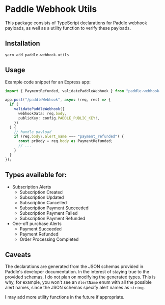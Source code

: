 # Paddle Webhook Utils

This package consists of TypeScript declarations for Paddle webhook payloads, as well as a utility function to verify these payloads.

## Installation

```
yarn add paddle-webhook-utils
```

## Usage

Example code snippet for an Express app:

```ts
import { PaymentRefunded, validatePaddleWebhook } from "paddle-webhook-utils";

app.post("/paddleWebhook", async (req, res) => {
  if (
    validatePaddleWebhook({
      webhookData: req.body,
      publicKey: config.PADDLE_PUBLIC_KEY!,
    })
  ) {
    // handle payload
    if (req.body?.alert_name === "payment_refunded") {
      const prBody = req.body as PaymentRefunded;
      // ...
    }
  }
});
```

## Types available for:

- Subscription Alerts
  - Subscription Created
  - Subscription Updated
  - Subscription Cancelled
  - Subscription Payment Succeeded
  - Subscription Payment Failed
  - Subscription Payment Refunded
- One-off purchase Alerts
  - Payment Succeeded
  - Payment Refunded
  - Order Processing Completed

## Caveats

The declarations are generated from the JSON schemas provided in Paddle's developer documentation. In the interest of staying true to the provided schemas, I do not plan on modifying the generated types. This is why, for example, you won't see an `AlertName` enum with all the possible alert names, since the JSON schemas specify alert names as `string`.

I may add more utility functions in the future if appropriate.
